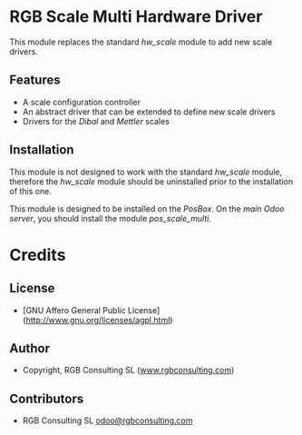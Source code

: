 RGB Scale Multi Hardware Driver
===============================

This module replaces the standard *hw_scale* module to add new scale drivers.

Features
--------

* A scale configuration controller 
* An abstract driver that can be extended to define new scale drivers
* Drivers for the *Dibal* and *Mettler* scales

Installation
------------

This module is not designed to work with the standard *hw_scale* module,
therefore the *hw_scale* module should be uninstalled prior to the
installation of this one.

This module is designed to be installed on the *PosBox*.
On the *main Odoo server*, you should install the module *pos_scale_multi*.

Credits
=======

License
-------

* [GNU Affero General Public License] (http://www.gnu.org/licenses/agpl.html)

Author
------

* Copyright, RGB Consulting SL (www.rgbconsulting.com)

Contributors
------------

* RGB Consulting SL <odoo@rgbconsulting.com>
